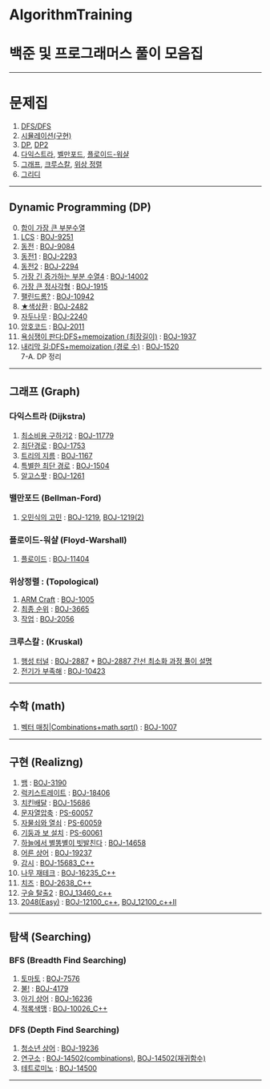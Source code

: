 # AlgorithmTraining
# 백준 및 프로그래머스 풀이 모음집
---
# 문제집 
1. [DFS/DFS](https://www.acmicpc.net/workbook/view/7313)
2. [시뮬레이션(구현)](https://www.acmicpc.net/workbook/view/7316)
3. [DP](https://www.acmicpc.net/workbook/view/7319), [DP2](https://www.acmicpc.net/problemset?sort=ac_desc&algo=25)
4. [다익스트라](https://www.acmicpc.net/workbook/view/10433), [벨만포드](https://www.acmicpc.net/workbook/view/1602), [플로이드-워샬](https://www.acmicpc.net/workbook/view/10318)
5. [그래프](https://www.acmicpc.net/workbook/view/9562), [크루스칼](https://www.acmicpc.net/workbook/view/9907), [위상 정렬](https://www.acmicpc.net/workbook/view/9738)
6. [그리디](https://www.acmicpc.net/workbook/view/7320)
---
## Dynamic Programming (DP)
0. [합이 가장 큰 부분수열](https://github.com/20190511/AlgorithmTraining/blob/main/DP/%ED%95%A9%EC%9D%B4%EA%B0%80%EC%9E%A5%ED%81%B0%EB%B6%80%EB%B6%84%EC%88%98%EC%97%B4.py)
1. [LCS](https://www.acmicpc.net/problem/9251) : [BOJ-9251](https://github.com/20190511/AlgorithmTraining/blob/main/DP/BOJ-9251.py)
2. [동전](https://www.acmicpc.net/problem/9084) : [BOJ-9084](https://github.com/20190511/AlgorithmTraining/blob/main/DP/BOJ-9084.py) 
3. [동전1](https://www.acmicpc.net/problem/2293) : [BOJ-2293](https://github.com/20190511/AlgorithmTraining/blob/main/DP/BOJ-2293.py)
4. [동전2](https://www.acmicpc.net/problem/2294) : [BOJ-2294](https://github.com/20190511/AlgorithmTraining/blob/main/DP/BOJ-2294.py)
5. [가장 긴 증가하는 부분 수열4](https://www.acmicpc.net/problem/14002) : [BOJ-14002](https://github.com/20190511/AlgorithmTraining/blob/main/DP/BOJ-14002.py)
6. [가장 큰 정사각형](https://www.acmicpc.net/problem/1915) : [BOJ-1915](https://github.com/20190511/AlgorithmTraining/blob/main/DP/BOJ-1915.py)
7. [팰린드롬?](https://www.acmicpc.net/problem/10942) : [BOJ-10942](https://github.com/20190511/AlgorithmTraining/blob/main/DP/BOJ-10942.py)
8. [★색상환](https://www.acmicpc.net/problem/2482) : [BOJ-2482](https://github.com/20190511/AlgorithmTraining/blob/main/DP/BOJ-2482.py)
9. [자두나무](https://www.acmicpc.net/problem/2240) : [BOJ-2240](https://github.com/20190511/AlgorithmTraining/blob/main/DP/BOJ-2240.py)
10. [암호코드](https://www.acmicpc.net/problem/2011) : [BOJ-2011](https://github.com/20190511/AlgorithmTraining/blob/main/DP/BOJ-2011.py)
11. [욕심쟁이 판다:DFS+memoization (최장길이)](https://www.acmicpc.net/problem/1937) : [BOJ-1937](https://github.com/20190511/AlgorithmTraining/blob/main/DP/BOJ-1937.py)
12. [내리막 길:DFS+memoization (경로 수)](https://www.acmicpc.net/problem/1520) : [BOJ-1520](https://github.com/20190511/AlgorithmTraining/blob/main/DP/BOJ-1520.py)
<br>7-A. DP 정리
---
## 그래프 (Graph)
### 다익스트라 (Dijkstra)
1. [최소비용 구하기2](https://www.acmicpc.net/problem/11779) : [BOJ-11779](https://github.com/20190511/AlgorithmTraining/blob/main/%EA%B7%B8%EB%9E%98%ED%94%84/%EB%8B%A4%EC%9D%B5%EC%8A%A4%ED%8A%B8%EB%9D%BC/BOJ-11779.py)
2. [최단경로](https://www.acmicpc.net/problem/1753) : [BOJ-1753](https://github.com/20190511/AlgorithmTraining/blob/main/%EA%B7%B8%EB%9E%98%ED%94%84/%EB%8B%A4%EC%9D%B5%EC%8A%A4%ED%8A%B8%EB%9D%BC/BOJ-1753.py)
3. [트리의 지름](https://www.acmicpc.net/problem/1167) : [BOJ-1167](https://github.com/20190511/AlgorithmTraining/blob/main/%EA%B7%B8%EB%9E%98%ED%94%84/%EB%8B%A4%EC%9D%B5%EC%8A%A4%ED%8A%B8%EB%9D%BC/BOJ-1167.py)
4. [특별한 최단 경로](https://www.acmicpc.net/problem/1504) : [BOJ-1504](https://github.com/20190511/AlgorithmTraining/blob/main/%EA%B7%B8%EB%9E%98%ED%94%84/%EB%8B%A4%EC%9D%B5%EC%8A%A4%ED%8A%B8%EB%9D%BC/BOJ-1504.cpp)
5. [알고스팟](https://www.acmicpc.net/problem/1261) : [BOJ-1261](https://github.com/20190511/AlgorithmTraining/blob/main/%EA%B7%B8%EB%9E%98%ED%94%84/%EB%8B%A4%EC%9D%B5%EC%8A%A4%ED%8A%B8%EB%9D%BC/BOJ-1261.cpp)
### 밸만포드 (Bellman-Ford)
1. [오민식의 고민](https://www.acmicpc.net/problem/1219) : [BOJ-1219](https://github.com/20190511/AlgorithmTraining/blob/main/%EA%B7%B8%EB%9E%98%ED%94%84/%EB%B0%B8%EB%A7%8C%ED%8F%AC%EB%93%9C/BOJ-1219.py "인접행렬"), [BOJ-1219(2)](https://github.com/20190511/AlgorithmTraining/blob/main/%EA%B7%B8%EB%9E%98%ED%94%84/%EB%B0%B8%EB%A7%8C%ED%8F%AC%EB%93%9C/BOJ-1219(2).py "인접리스트Base+인접행렬")
### 플로이드-워샬 (Floyd-Warshall)
1. [플로이드](https://www.acmicpc.net/problem/11404) : [BOJ-11404](https://github.com/20190511/AlgorithmTraining/blob/main/%EA%B7%B8%EB%9E%98%ED%94%84/%ED%94%8C%EB%A1%9C%EC%9D%B4%EB%93%9C-%EC%9B%8C%EC%83%AC/BOJ-11404.py)
### 위상정렬 : (Topological)
1. [ARM Craft](https://www.acmicpc.net/problem/1005) : [BOJ-1005](https://github.com/20190511/AlgorithmTraining/blob/main/%EA%B7%B8%EB%9E%98%ED%94%84/%EC%9C%84%EC%83%81%EC%A0%95%EB%A0%AC/BOJ-1005.py)
2. [최종 순위](https://www.acmicpc.net/problem/3665) : [BOJ-3665](https://github.com/20190511/AlgorithmTraining/blob/main/%EA%B7%B8%EB%9E%98%ED%94%84/%EC%9C%84%EC%83%81%EC%A0%95%EB%A0%AC/BOJ-3665.py)
3. [작업](https://www.acmicpc.net/problem/2056) : [BOJ-2056](https://github.com/20190511/AlgorithmTraining/blob/main/%EA%B7%B8%EB%9E%98%ED%94%84/%EC%9C%84%EC%83%81%EC%A0%95%EB%A0%AC/BOJ-2056.py)
### 크루스칼 : (Kruskal)
1. [행성 터널](https://www.acmicpc.net/problem/2887) : [BOJ-2887](https://github.com/20190511/AlgorithmTraining/blob/main/%EA%B7%B8%EB%9E%98%ED%94%84/%ED%81%AC%EB%A3%A8%EC%8A%A4%EC%B9%BC/BOJ-2887.py) + [BOJ-2887 간선 최소화 과정 풀이 설명](https://github.com/20190511/AlgorithmTraining/blob/main/%EA%B7%B8%EB%9E%98%ED%94%84/%ED%81%AC%EB%A3%A8%EC%8A%A4%EC%B9%BC/BOJ-2887(%ED%96%89%EC%84%B1%20%ED%84%B0%EB%84%90)%20%ED%92%80%EC%9D%B4%EC%A0%95%EB%A6%AC.pdf)
2. [전기가 부족해](https://www.acmicpc.net/problem/10423) : [BOJ-10423](https://github.com/20190511/AlgorithmTraining/blob/main/%EA%B7%B8%EB%9E%98%ED%94%84/%ED%81%AC%EB%A3%A8%EC%8A%A4%EC%B9%BC/BOJ-10423.py)
---
## 수학 (math)
1. [벡터 매칭|Combinations+math.sqrt()](https://www.acmicpc.net/problem/1007) : [BOJ-1007](https://github.com/20190511/AlgorithmTraining/blob/main/%EC%88%98%ED%95%99/BOJ-1007.py)
---
## 구현 (Realizng)
1. [뱀](https://www.acmicpc.net/problem/3190) : [BOJ-3190](https://github.com/20190511/AlgorithmTraining/blob/main/%EA%B5%AC%ED%98%84/BOJ-3190.py)
2. [럭키스트레이트](https://www.acmicpc.net/problem/18406) : [BOJ-18406](https://github.com/20190511/AlgorithmTraining/blob/main/%EA%B5%AC%ED%98%84/BOJ-18406.py)
3. [치킨배달](https://www.acmicpc.net/problem/15686) : [BOJ-15686](https://github.com/20190511/AlgorithmTraining/blob/main/%EA%B5%AC%ED%98%84/BOJ-15686.py)
4. [문자열압축](https://school.programmers.co.kr/learn/courses/30/lessons/60057) : [PS-60057](https://github.com/20190511/AlgorithmTraining/blob/main/%EA%B5%AC%ED%98%84/PS-60057.py)
5. [자물쇠와 열쇠](https://school.programmers.co.kr/learn/courses/30/lessons/60059) : [PS-60059](https://github.com/20190511/AlgorithmTraining/blob/main/%EA%B5%AC%ED%98%84/PS-60059.py)
6. [기둥과 보 설치](https://school.programmers.co.kr/learn/courses/30/lessons/60061) : [PS-60061](https://github.com/20190511/AlgorithmTraining/blob/main/%EA%B5%AC%ED%98%84/PS-60061.py)
7. [하늘에서 별똥별이 빗발친다](https://www.acmicpc.net/problem/14658) : [BOJ-14658](https://github.com/20190511/AlgorithmTraining/blob/main/%EA%B5%AC%ED%98%84/BOJ-14658.py)
8. [어른 상어](https://www.acmicpc.net/problem/19237) : [BOJ-19237](https://github.com/20190511/AlgorithmTraining/blob/main/%EA%B5%AC%ED%98%84/BOJ-19237.py)
9. [감시](https://www.acmicpc.net/problem/15683) : [BOJ-15683_C++](https://github.com/20190511/AlgorithmTraining/blob/main/%EA%B5%AC%ED%98%84/BOJ-15683.cpp)
10. [나무 재테크](https://www.acmicpc.net/problem/16235) : [BOJ-16235_C++](https://github.com/20190511/AlgorithmTraining/blob/main/%EA%B5%AC%ED%98%84/BOJ_16235.cpp)
11. [치즈](https://www.acmicpc.net/problem/2638) : [BOJ-2638_C++](https://github.com/20190511/AlgorithmTraining/blob/main/%EA%B5%AC%ED%98%84/BOJ_2638.cpp)
12. [구슬 탈출2](https://www.acmicpc.net/problem/13460) : [BOJ_13460_c++](https://github.com/20190511/AlgorithmTraining/blob/main/%EA%B5%AC%ED%98%84/BOJ_13460.cpp)
13. [2048(Easy)](https://www.acmicpc.net/problem/12100) : [BOJ-12100_c++](https://github.com/20190511/AlgorithmTraining/blob/main/%EA%B5%AC%ED%98%84/BOJ-12100.cpp), [BOJ_12100_c++II](https://github.com/20190511/AlgorithmTraining/blob/main/%EA%B5%AC%ED%98%84/BOJ-12100_2.cpp)
---
## 탐색 (Searching)
### BFS (Breadth Find Searching)
1. [토마토](https://www.acmicpc.net/problem/7576) : [BOJ-7576](https://github.com/20190511/AlgorithmTraining/blob/main/%ED%83%90%EC%83%89/BFS/BOJ-7576.py)
2. [불!](https://www.acmicpc.net/problem/4179) : [BOJ-4179](https://github.com/20190511/AlgorithmTraining/blob/main/%ED%83%90%EC%83%89/BFS/BOJ-4179.py)
3. [아기 상어](https://www.acmicpc.net/problem/16236) : [BOJ-16236](https://github.com/20190511/AlgorithmTraining/blob/main/%ED%83%90%EC%83%89/BFS/BOJ-16236.py)
4. [적록색맹](https://www.acmicpc.net/problem/10026) : [BOJ-10026_C++](https://github.com/20190511/AlgorithmTraining/blob/main/%ED%83%90%EC%83%89/BFS/BOJ-10026.cpp)
### DFS (Depth Find Searching)
1. [청소년 상어](https://www.acmicpc.net/problem/19236) : [BOJ-19236](https://github.com/20190511/AlgorithmTraining/blob/main/%ED%83%90%EC%83%89/DFS/BOJ-19236.py)
2. [연구소](https://www.acmicpc.net/problem/14502) : [BOJ-14502(combinations)](https://github.com/20190511/AlgorithmTraining/blob/main/%ED%83%90%EC%83%89/DFS/BOJ-14502.py), [BOJ-14502(재귀함수)](https://github.com/20190511/AlgorithmTraining/blob/main/%ED%83%90%EC%83%89/DFS/BOJ-14502(%EC%9E%AC%EA%B7%80%ED%95%A8%EC%88%98).py)
3. [테트로미노](https://www.acmicpc.net/problem/14500) : [BOJ-14500](https://github.com/20190511/AlgorithmTraining/tree/main/%ED%83%90%EC%83%89/DFS)
---
